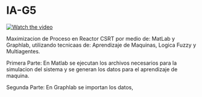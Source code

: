 # IA-G5
[![Watch the video](https://raw.github.com/GabLeRoux/WebMole/master/ressources/WebMole_Youtube_Video.png)](https://www.youtube.com/watch?v=J6RqQ9qDDeU)


Maximizacion de Proceso en Reactor CSRT 
por medio de: MatLab y Graphlab,
utilizando tecnicaas de: Aprendizaje de Maquinas,  Logica Fuzzy y Multiagentes.

Primera Parte:
  En Matlab se ejecutan los archivos necesarios para la simulacion del sistema y se generan los datos para el aprendizaje de maquina.

Segunda Parte:
  En Graphlab se importan los datos, 
